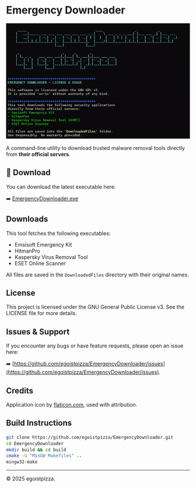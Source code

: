 # Emergency Downloader

![Working Demo](assets/demo.gif)

A command-line utility to download trusted malware removal tools directly from **their official servers**.

## 🔗 Download

You can download the latest executable here:

➡️ [EmergencyDownloader.exe](https://github.com/egoistpizza/EmergencyDownloader/releases/latest/download/EmergencyDownloader.exe)


## Downloads

This tool fetches the following executables:

- Emsisoft Emergency Kit
- HitmanPro
- Kaspersky Virus Removal Tool
- ESET Online Scanner

All files are saved in the `DownloadedFiles` directory with their original names.

## License

This project is licensed under the GNU General Public License v3.
See the LICENSE file for more details.

## Issues & Support

If you encounter any bugs or have feature requests, please open an issue here:

➡️ [https://github.com/egoistpizza/EmergencyDownloader/issues](https://github.com/egoistpizza/EmergencyDownloader/issues).

## Credits

Application icon by [flaticon.com](https://www.flaticon.com/free-icon/download_526804?term=security%20download&page=2&position=22&origin=search&related_id=526804), used with attribution.

## Build Instructions

```bash
git clone https://github.com/egoistpizza/EmergencyDownloader.git
cd EmergencyDownloader
mkdir build && cd build
cmake -G "MinGW Makefiles" ..
mingw32-make
```

---

© 2025 egoistpizza.
